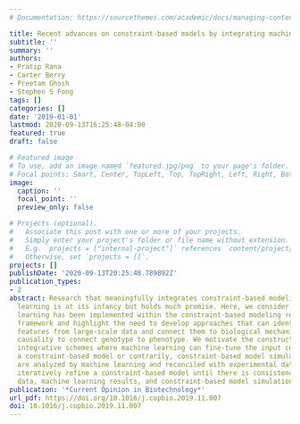 ```yaml
---
# Documentation: https://sourcethemes.com/academic/docs/managing-content/

title: Recent advances on constraint-based models by integrating machine learning
subtitle: ''
summary: ''
authors:
- Pratip Rana
- Carter Berry
- Preetam Ghosh
- Stephen S Fong
tags: []
categories: []
date: '2019-01-01'
lastmod: 2020-09-13T16:25:48-04:00
featured: true
draft: false

# Featured image
# To use, add an image named `featured.jpg/png` to your page's folder.
# Focal points: Smart, Center, TopLeft, Top, TopRight, Left, Right, BottomLeft, Bottom, BottomRight.
image:
  caption: ''
  focal_point: ''
  preview_only: false

# Projects (optional).
#   Associate this post with one or more of your projects.
#   Simply enter your project's folder or file name without extension.
#   E.g. `projects = ["internal-project"]` references `content/project/deep-learning/index.md`.
#   Otherwise, set `projects = []`.
projects: []
publishDate: '2020-09-13T20:25:48.789892Z'
publication_types:
- 2
abstract: Research that meaningfully integrates constraint-based modeling with machine
  learning is at its infancy but holds much promise. Here, we consider where machine
  learning has been implemented within the constraint-based modeling reconstruction
  framework and highlight the need to develop approaches that can identify meaningful
  features from large-scale data and connect them to biological mechanisms to establish
  causality to connect genotype to phenotype. We motivate the construction of iterative
  integrative schemes where machine learning can fine-tune the input constraints in
  a constraint-based model or contrarily, constraint-based model simulation results
  are analyzed by machine learning and reconciled with experimental data. This can
  iteratively refine a constraint-based model until there is consistency between experimental
  data, machine learning results, and constraint-based model simulations.
publication: '*Current Opinion in Biotechnology*'
url_pdf: https://doi.org/10.1016/j.copbio.2019.11.007
doi: 10.1016/j.copbio.2019.11.007
---
```

